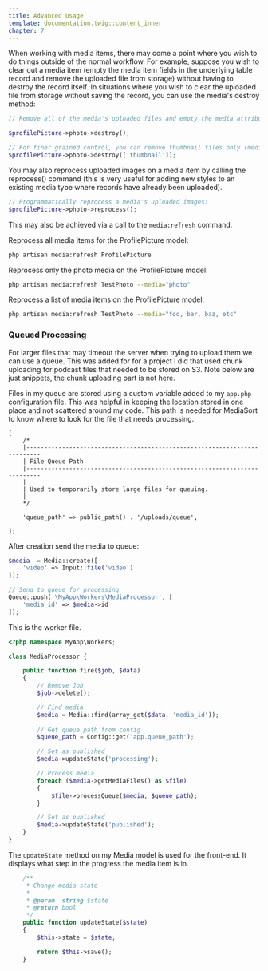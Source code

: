 ```yaml
---
title: Advanced Usage
template: documentation.twig::content_inner
chapter: 7
---
```

When working with media items, there may come a point where you wish to do things outside of the normal workflow.  For example, suppose you wish to clear out a media item (empty the media item fields in the underlying table record and remove the uploaded file from storage) without having to destroy the record itself.  In situations where you wish to clear the uploaded file from storage without saving the record, you can use the media's destroy method:

```php
// Remove all of the media's uploaded files and empty the media attributes on the model:

$profilePicture->photo->destroy();

// For finer grained control, you can remove thumbnail files only (media attributes in the model will not be emptied).
$profilePicture->photo->destroy(['thumbnail']);
```

You may also reprocess uploaded images on a media item by calling the reprocess() command (this is very useful for adding new styles to an existing media type where records have already been uploaded).

```php
// Programmatically reprocess a media's uploaded images:
$profilePicture->photo->reprocess();
```

This may also be achieved via a call to the `media:refresh` command.

Reprocess all media items for the ProfilePicture model:

```bash
php artisan media:refresh ProfilePicture
```

Reprocess only the photo media on the ProfilePicture model:

```bash
php artisan media:refresh TestPhoto --media="photo"
```

Reprocess a list of media items on the ProfilePicture model:

```bash
php artisan media:refresh TestPhoto --media="foo, bar, baz, etc"
```

### Queued Processing
For larger files that may timeout the server when trying to upload them we can use a queue. This was added for for a project I did that used chunk uploading for podcast files that needed to be stored on S3. Note below are just snippets, the chunk uploading part is not here.

Files in my queue are stored using a custom variable added to my `app.php` configuration file. This was helpful in keeping the location stored in one place and not scattered around my code. This path is needed for MediaSort to know where to look for the file that needs processing.

```
[
	/*
	|--------------------------------------------------------------------------
	| File Queue Path
	|--------------------------------------------------------------------------
	|
	| Used to temporarily store large files for queuing.
	|
	*/
	
    'queue_path' => public_path() . '/uploads/queue',

];
```

After creation send the media to queue:

```php
$media  = Media::create([
    'video' => Input::file('video')
]);

// Send to queue for processing
Queue::push('\MyApp\Workers\MediaProcessor', [
    'media_id' => $media->id
]);
```

This is the worker file. 
```php
<?php namespace MyApp\Workers;

class MediaProcessor {

    public function fire($job, $data)
    {
        // Remove Job
        $job->delete();

        // Find media
        $media = Media::find(array_get($data, 'media_id'));
        
        // Get queue path from config
        $queue_path = Config::get('app.queue_path');

        // Set as published
        $media->updateState('processing');

        // Process media
        foreach ($media->getMediaFiles() as $file)
        {
            $file->processQueue($media, $queue_path);
        }

        // Set as published
        $media->updateState('published');
    }
}
```

The `updateState` method on my Media model is used for the front-end. It displays what step in the progress the media item is in.

```php
    /**
     * Change media state
     *
     * @param  string $state
     * @return bool
     */
    public function updateState($state)
    {
        $this->state = $state;

        return $this->save();
    }
```
